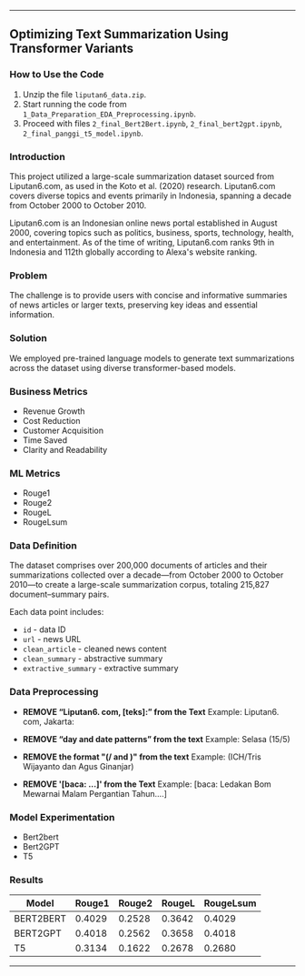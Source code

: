 ---

## Optimizing Text Summarization Using Transformer Variants

### How to Use the Code
1. Unzip the file `liputan6_data.zip`.
2. Start running the code from `1_Data_Preparation_EDA_Preprocessing.ipynb`.
3. Proceed with files `2_final_Bert2Bert.ipynb`, `2_final_bert2gpt.ipynb`, `2_final_panggi_t5_model.ipynb`.

### Introduction
This project utilized a large-scale summarization dataset sourced from Liputan6.com, as used in the Koto et al. (2020) research. Liputan6.com covers diverse topics and events primarily in Indonesia, spanning a decade from October 2000 to October 2010.

Liputan6.com is an Indonesian online news portal established in August 2000, covering topics such as politics, business, sports, technology, health, and entertainment. As of the time of writing, Liputan6.com ranks 9th in Indonesia and 112th globally according to Alexa's website ranking.

### Problem
The challenge is to provide users with concise and informative summaries of news articles or larger texts, preserving key ideas and essential information.

### Solution
We employed pre-trained language models to generate text summarizations across the dataset using diverse transformer-based models.

### Business Metrics
- Revenue Growth
- Cost Reduction
- Customer Acquisition
- Time Saved
- Clarity and Readability

### ML Metrics
- Rouge1
- Rouge2
- RougeL
- RougeLsum

### Data Definition
The dataset comprises over 200,000 documents of articles and their summarizations collected over a decade—from October 2000 to October 2010—to create a large-scale summarization corpus, totaling 215,827 document–summary pairs.

Each data point includes:
- `id` - data ID
- `url` - news URL
- `clean_article` - cleaned news content
- `clean_summary` - abstractive summary
- `extractive_summary` - extractive summary

### Data Preprocessing

- **REMOVE “Liputan6. com, [teks]:” from the Text**
  Example: Liputan6. com, Jakarta:

- **REMOVE “day and date patterns” from the text**
  Example: Selasa (15/5)

- **REMOVE the format "(<Initial>/<Author Name> and <Author Name>)" from the text**
  Example: (ICH/Tris Wijayanto dan Agus Ginanjar)

- **REMOVE '[baca: ...]' from the Text**
  Example: [baca: Ledakan Bom Mewarnai Malam Pergantian Tahun….]

### Model Experimentation
- Bert2bert
- Bert2GPT
- T5

### Results

| Model     | Rouge1  | Rouge2  | RougeL  | RougeLsum |
|-----------|---------|---------|---------|-----------|
| BERT2BERT | 0.4029  | 0.2528  | 0.3642  | 0.4029    |
| BERT2GPT  | 0.4018  | 0.2562  | 0.3658  | 0.4018    |
| T5        | 0.3134  | 0.1622  | 0.2678  | 0.2680    |

---